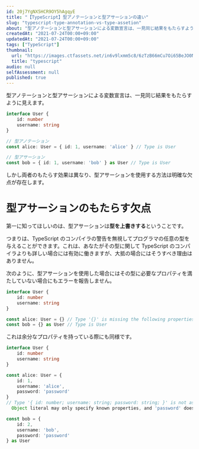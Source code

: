 ```yaml
---
id: 20j7YgNX5HCR9OY5hAgqyE
title: "【TypeScript】型アノテーションと型アサーションの違い"
slug: "typescript-type-annotation-vs-type-assetion"
about: "型アノテーションと型アサーションによる変数宣言は、一見同じ結果をもたらすように見えます。しかし、型アサーションには明確な欠点が存在します。"
createdAt: "2021-07-24T00:00+09:00"
updatedAt: "2021-07-24T00:00+09:00"
tags: ["TypeScript"]
thumbnail:
  url: "https://images.ctfassets.net/in6v9lxmm5c8/6zTzB66mCu7Oi65BeJO0Nh/c9a64c4494dde084026cbfa28fa0d044/__________________________3_.png"
  title: "typescript"
audio: null
selfAssessment: null
published: true
---
```

型アノテーションと型アサーションによる変数宣言は、一見同じ結果をもたらすように見えます。

```ts
interface User {
    id: number
    username: string
}

// 型アノテーション
const alice: User = { id: 1, username: 'alice' } // Type is User

// 型アサーション
const bob = { id: 1, username: 'bob' } as User // Type is User
```

しかし両者のもたらす効果は異なり、型アサーションを使用する方法は明確な欠点が存在します。

# 型アサーションのもたらす欠点

第一に知ってほしいのは、型アサーションは**型を上書きする**ということです。

つまりは、TypeScript のコンパイラの警告を無視してプログラマの任意の型を与えることができます。これは、あなたがその型に関して TypeScript のコンパイラよりも詳しい場合には有効に働きますが、大抵の場合にはそうすべき理由はありません。

次のように、型アサーションを使用した場合にはその型に必要なプロパティを満たしていない場合にもエラーを報告しません。

```ts
interface User {
    id: number
    username: string
}

const alice: User = {} // Type '{}' is missing the following properties from type 'User': id, username
const bob = {} as User // Type is User
```

これは余分なプロパティを持っている際にも同様です。

```ts
interface User {
    id: number
    username: string
}

const alice: User = {
    id: 1,
    username: 'alice',
    password: 'password'
}
// Type '{ id: number; username: string; password: string; }' is not assignable to type 'User'.
  Object literal may only specify known properties, and 'password' does not exist in type 'User'.

const bob = {
    id: 2,
    username: 'bob',
    password: 'password'
} as User
```
